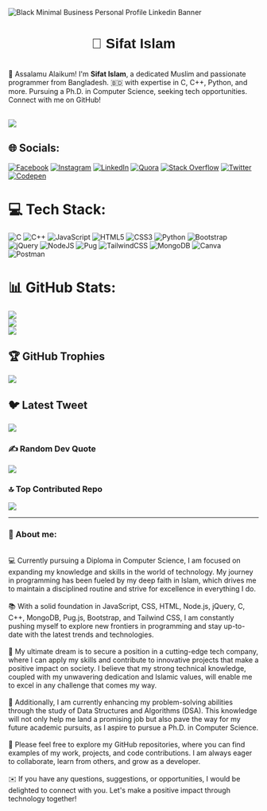 ![Black Minimal Business Personal Profile Linkedin Banner](https://github.com/Sifathislam/Sifathislam/assets/105329974/b5b1b731-3e5a-4387-8964-b7533cf08420)

<h1 style="font-family: 'Arial', sans-serif; ,color: #FF4081;"align="center";>👋 Sifat Islam</h1>
 <br>
🌟 Assalamu Alaikum! I'm <b>Sifat Islam</b>, a dedicated Muslim and passionate programmer from Bangladesh. 🇧🇩 with expertise in C, C++, Python, and more. Pursuing a Ph.D. in Computer Science, seeking tech opportunities. Connect with me on GitHub!<br> <br>


[![](https://visitcount.itsvg.in/api?id=Sifathislam&icon=2&color=3)](https://visitcount.itsvg.in)


## 🌐 Socials:
[![Facebook](https://img.shields.io/badge/Facebook-%231877F2.svg?logo=Facebook&logoColor=white)](https://facebook.com/sifathislam790) [![Instagram](https://img.shields.io/badge/Instagram-%23E4405F.svg?logo=Instagram&logoColor=white)](https://instagram.com/sifathislam790) [![LinkedIn](https://img.shields.io/badge/LinkedIn-%230077B5.svg?logo=linkedin&logoColor=white)](https://www.linkedin.com/in/sifathislam790/) [![Quora](https://img.shields.io/badge/Quora-%23B92B27.svg?logo=Quora&logoColor=white)](https://quora.com/profile/Sifat-Islam-137) [![Stack Overflow](https://img.shields.io/badge/-Stackoverflow-FE7A16?logo=stack-overflow&logoColor=white)](https://stackoverflow.com/users/18268038) [![Twitter](https://img.shields.io/badge/Twitter-%231DA1F2.svg?logo=Twitter&logoColor=white)](https://twitter.com/SIFATH60599070) [![Codepen](https://img.shields.io/badge/Codepen-000000?style=for-the-badge&logo=codepen&logoColor=white)](https://codepen.io/@sifathislam790) 

# 💻 Tech Stack:
![C](https://img.shields.io/badge/c-%2300599C.svg?style=for-the-badge&logo=c&logoColor=white) ![C++](https://img.shields.io/badge/c++-%2300599C.svg?style=for-the-badge&logo=c%2B%2B&logoColor=white) ![JavaScript](https://img.shields.io/badge/javascript-%23323330.svg?style=for-the-badge&logo=javascript&logoColor=%23F7DF1E) ![HTML5](https://img.shields.io/badge/html5-%23E34F26.svg?style=for-the-badge&logo=html5&logoColor=white) ![CSS3](https://img.shields.io/badge/css3-%231572B6.svg?style=for-the-badge&logo=css3&logoColor=white) ![Python](https://img.shields.io/badge/python-3670A0?style=for-the-badge&logo=python&logoColor=ffdd54) ![Bootstrap](https://img.shields.io/badge/bootstrap-%23563D7C.svg?style=for-the-badge&logo=bootstrap&logoColor=white) ![jQuery](https://img.shields.io/badge/jquery-%230769AD.svg?style=for-the-badge&logo=jquery&logoColor=white) ![NodeJS](https://img.shields.io/badge/node.js-6DA55F?style=for-the-badge&logo=node.js&logoColor=white) ![Pug](https://img.shields.io/badge/Pug-FFF?style=for-the-badge&logo=pug&logoColor=A86454) ![TailwindCSS](https://img.shields.io/badge/tailwindcss-%2338B2AC.svg?style=for-the-badge&logo=tailwind-css&logoColor=white) ![MongoDB](https://img.shields.io/badge/MongoDB-%234ea94b.svg?style=for-the-badge&logo=mongodb&logoColor=white) ![Canva](https://img.shields.io/badge/Canva-%2300C4CC.svg?style=for-the-badge&logo=Canva&logoColor=white) ![Postman](https://img.shields.io/badge/Postman-FF6C37?style=for-the-badge&logo=postman&logoColor=white)
# 📊 GitHub Stats:
![](https://github-readme-stats.vercel.app/api?username=Sifathislam&theme=dark&hide_border=false&include_all_commits=true&count_private=true)<br/>
![](https://github-readme-streak-stats.herokuapp.com/?user=Sifathislam&theme=dark&hide_border=false)<br/>
![](https://github-readme-stats.vercel.app/api/top-langs/?username=Sifathislam&theme=dark&hide_border=false&include_all_commits=true&count_private=true&layout=compact)

## 🏆 GitHub Trophies
![](https://github-profile-trophy.vercel.app/?username=Sifathislam&theme=matrix&no-frame=false&no-bg=true&margin-w=4)

## 🐦 Latest Tweet
[![](https://gtce.itsvg.in/api?username=SIFATH60599070)](https://github.com/VishwaGauravIn/github-twitter-card-embed)

### ✍️ Random Dev Quote
![](https://quotes-github-readme.vercel.app/api?type=horizontal&theme=gruvbox)

### 🔝 Top Contributed Repo
![](https://github-contributor-stats.vercel.app/api?username=Sifathislam&limit=5&theme=tokyonight&combine_all_yearly_contributions=true)

---
<h3>🙂 About me:</h3>
<br>💻 Currently pursuing a Diploma in Computer Science, I am focused on expanding my knowledge and skills in the world of technology. My journey in programming has been fueled by my deep faith in Islam, which drives me to maintain a disciplined routine and strive for excellence in everything I do.<br><br>📚 With a solid foundation in JavaScript, CSS, HTML, Node.js, jQuery, C, C++, MongoDB, Pug.js, Bootstrap, and Tailwind CSS, I am constantly pushing myself to explore new frontiers in programming and stay up-to-date with the latest trends and technologies.<br><br>🚀 My ultimate dream is to secure a position in a cutting-edge tech company, where I can apply my skills and contribute to innovative projects that make a positive impact on society. I believe that my strong technical knowledge, coupled with my unwavering dedication and Islamic values, will enable me to excel in any challenge that comes my way.<br><br>📖 Additionally, I am currently enhancing my problem-solving abilities through the study of Data Structures and Algorithms (DSA). This knowledge will not only help me land a promising job but also pave the way for my future academic pursuits, as I aspire to pursue a Ph.D. in Computer Science.<br><br>🔗 Please feel free to explore my GitHub repositories, where you can find examples of my work, projects, and code contributions. I am always eager to collaborate, learn from others, and grow as a developer.<br><br>✉️ If you have any questions, suggestions, or opportunities, I would be delighted to connect with you. Let's make a positive impact through technology together!


<!-- Proudly created with GPRM ( https://gprm.itsvg.in ) -->
